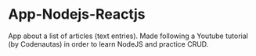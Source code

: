 # App-Nodejs-Reactjs

App about a list of articles (text entries). Made following a Youtube tutorial (by Codenautas) in order to learn NodeJS and practice CRUD.

